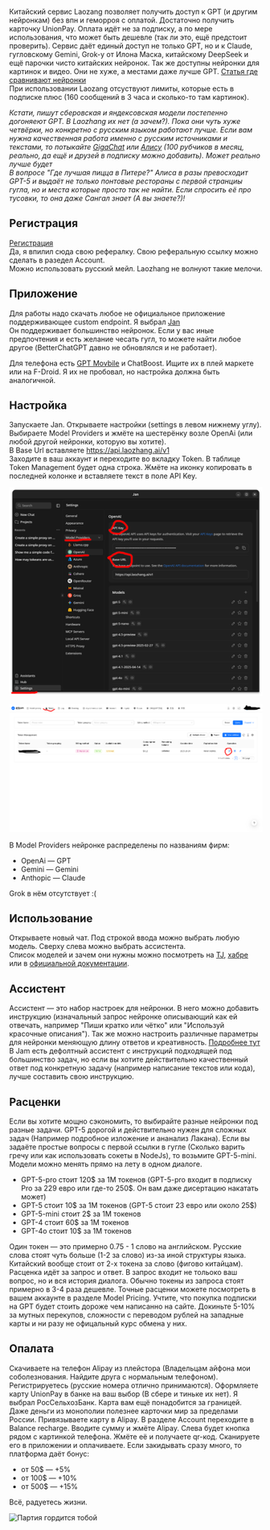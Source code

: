 Китайский сервис Laozang позволяет получить доступ к GPT (и другим нейронкам) без впн и геморроя с оплатой. Достаточно получить карточку UnionPay. Оплата идёт не за подписку, а по мере использования, что может быть дешевле (так ли это, ещё предстоит проверить). Сервис даёт единый доступ не только GPT, но и к Claude, гугловскому Gemini, Grok-у от Илона Маска, китайскому DeepSeek и ещё парочки чисто китайских нейронок. Так же доступны нейронки для картинок и видео. Они не хуже, а местами даже лучше GPT. [Статья где сравнивают нейронки](https://habr.com/ru/articles/891034/)   
При использовании Laozang отсуствуют лимиты, которые есть в подписке плюс (160 сообщений в 3 часа и сколько-то там картинок).

*Кстати, пишут сберовская и яндексовская модели постепенно догоняеют GPT. В Laozhang их нет (а зачем?). Пока они чуть хуже четвёрки, но конкретно с русским языком работают лучше. Если вам нужна качественная работа именно с русским источниками и текстами, то потыкайте [GigaChat](https://giga.chat/) или [Алису](https://alice.yandex.ru/) (100 рубчиков в месяц, реально, да ещё и друзей в подписку можно добавить). Может реально лучше будет*   
*В вопросе "Где лучшая пицца в Питере?" Алиса в разы превосходит GPT-5 и выдаёт не только понтовые рестораны с первой странциы гугла, но и места которые просто так не найти. Если спросить её про тусовки, то она даже Сангал знает (А вы знаете?)!*

## Регистрация

[Регистрация](https://api.laozhang.ai/register?aff_code=WVpv)   
Да, я впилил сюда свою рефералку. Свою реферальную ссылку можно сделать в разедел Account.   
Можно использовать русский мейл. Laozhang не волнуют такие мелочи.

## Приложение

Для работы надо скачать любое не официальное приложение поддерживающее custom endpoint. Я выбрал [Jan](https://www.jan.ai)   
Он поддерживает большинство нейронок. Если у вас иные предпочтения и есть желание чесать гугл, то можете найти любое другое (BetterChatGPT давно не обновлялся и не работает).

Для телефона есть [GPT Movbile](https://github.com/Taewan-P/gpt_mobile) и ChatBoost. Ищите их в плей маркете или на F-Droid. Я их не пробовал, но настройка должна быть аналогичной.

## Настройка

Запускаете Jan. Открываете настройки (settings в левом нижнему углу). Выбираете Model Providers и жмёте на шестерёнку возле OpenAi (или любой другой нейронки, которую вы хотите).   
В Base Url вставляете https://api.laozhang.ai/v1   
Заходите в ваш аккаунт и переходите во вкладку Token. В таблице Token Management будет одна строка. Жмёте на иконку копировать в последней колонке и вставляете текст в поле API Key. 

![Jam](https://github.com/N0U/laozhang-article/blob/master/jam.png?raw=true)

![Laozhang](https://github.com/N0U/laozhang-article/blob/master/laozhang.png?raw=true)

В Model Providers нейронке распределены по названиям фирм:
* OpenAi — GPT
* Gemini — Gemini
* Anthopic — Claude

Grok в нём отсутствует :(

## Использование

Открываете новый чат. Под строкой ввода можно выбрать любую модель. Сверху слева можно выбрать ассистента.   
Список моделей и зачем они нужны можно посмотреть на [TJ](https://t-j.ru/short/chatgpt-available-models/?utm_referrer=https%3A%2F%2Fwww.google.com%2F), [хабре](https://habr.com/ru/articles/917316/) или в [официальной документации](https://platform.openai.com/docs/models).

## Ассистент

Ассистент — это набор настроек для нейронки. В него можно добавить инструкцию (изначальный запрос нейронке описывающий как ей отвечать, например "Пиши кратко или чётко" или "Используй красочные описания"). Так же можно настроить различные параметры для нейронки меняющую длину ответов и креативность. [Подробнее тут](https://www.megaputer.ru/osvoenije-llm)    
В Jam есть дефолтный ассистент с инструкций подходящей под большинство задач, но если вы хотите действительно качественный ответ под конкретную задачу (например написание текстов или кода), лучше составить свою инструкцию.

## Расценки

Если вы хотите мощно сэкономить, то выбирайте разные нейронки под разные задачи. GPT-5 дорогой и действительно нужен для сложных задач (Например подробное изложение и ананализ Лакана). Если вы задаёте простые вопросы с первой ссылки в гугле (Сколько варить гречу или как использовать сокеты в NodeJs), то возьмите GPT-5-mini. Модели можно менять прямо на лету в одном диалоге.
* GPT-5-pro стоит 120$ за 1M токенов (GPT-5-pro входит в подписку Pro за 229 евро или где-то 250$. Он вам даже дисертацию накатать может)
* GPT-5 стоит 10$ за 1M токенов (GPT-5 стоит 23 евро или около 25$)
* GPT-5-mini стоит 2$ за 1M токенов
* GPT-4 стоит 60$ за 1M токенов
* GPT-4o стоит 10$ за 1M токенов

Один токен — это примерно 0.75 - 1 слово на английском. Русские слова стоят чуть больше (1-2 за слово) из-за иной структуры языка. Китайский вообще стоит от 2-х токена за слово (фигово китайцам).   
Расценка идёт за запрос и ответ. В запрос входит не тольоко ваш вопрос, но и вся история диалога. Обычно токены из запроса стоят примерно в 3-4 раза дешевле.
Точные расценки можете посмотреть в вашем аккаунте в разделе Model Pricing. Учтите, что покупка подписки на GPT будет стоить дороже чем написанно на сайте. Докиньте 5-10% за мутных перекупов, сложности с переводом рублей на западные карты и ни разу не офицальный курс обмена у них.

## Опалата

Скачиваете на телефон Alipay из плейстора (Владельцам айфона мои соболезнования. Найдите друга с нормальным телефоном). Регистрируетесь (русские номера отлично принимаются).
Оформляете карту UnionPay в банке на ваш выбор (В сбере и тиньке их нет). Я выбрал РосСельхозБанк. Карта вам ещё понадобится за границей. Даже деньги из монополии полезнее карточки мир за пределами России.
Привязываете карту в Alipay. В разделе Account переходите в Balance recharge. Вводите сумму и жмёте Alipay. Слева будет кнопка рядом с картинкой телефона. Жмёте её и получаете qr-код. Сканируете его в приложении и оплачиваете. Если закидывать сразу много, то платформа даёт бонус:   
* от 50$ —  +5% 
* от 100$ — +10% 
* от 500$ — +15% 

Всё, радуетесь жизни.

![Партия гордится тобой](https://i.pinimg.com/736x/b3/b0/24/b3b024563c4bee5b9621d4aa7b4e4376.jpg)
